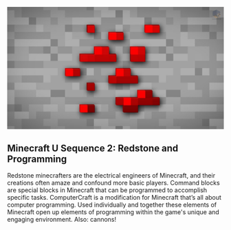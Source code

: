 ![](images/Minecraft-Redstone-HD-Wallpaper-For-Desktop-Background.jpg)

## Minecraft U Sequence 2: Redstone and Programming

Redstone minecrafters are the electrical engineers of Minecraft, and their creations often amaze and confound more basic players. Command blocks are special blocks in Minecraft that can be programmed to accomplish specific tasks. ComputerCraft is a modification for Minecraft that’s all about computer programming. Used individually and together these elements of Minecraft open up elements of programming within the game's unique and engaging environment. Also: cannons!